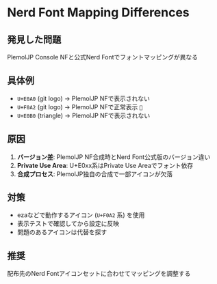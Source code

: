 # Nerd Font Mapping Differences

## 発見した問題
PlemolJP Console NFと公式Nerd Fontでフォントマッピングが異なる

## 具体例
- `U+E0A0` (git logo) → PlemolJP NFで表示されない
- `U+F0A2` (git logo) → PlemolJP NFで正常表示 `󰊢`
- `U+E0B0` (triangle) → PlemolJP NFで表示されない

## 原因
1. **バージョン差**: PlemolJP NF合成時とNerd Font公式版のバージョン違い
2. **Private Use Area**: U+E0xx系はPrivate Use Areaでフォント依存
3. **合成プロセス**: PlemolJP独自の合成で一部アイコンが欠落

## 対策
- ezaなどで動作するアイコン (`U+F0A2` 系) を使用
- 表示テストで確認してから設定に反映
- 問題のあるアイコンは代替を探す

## 推奨
配布先のNerd Fontアイコンセットに合わせてマッピングを調整する